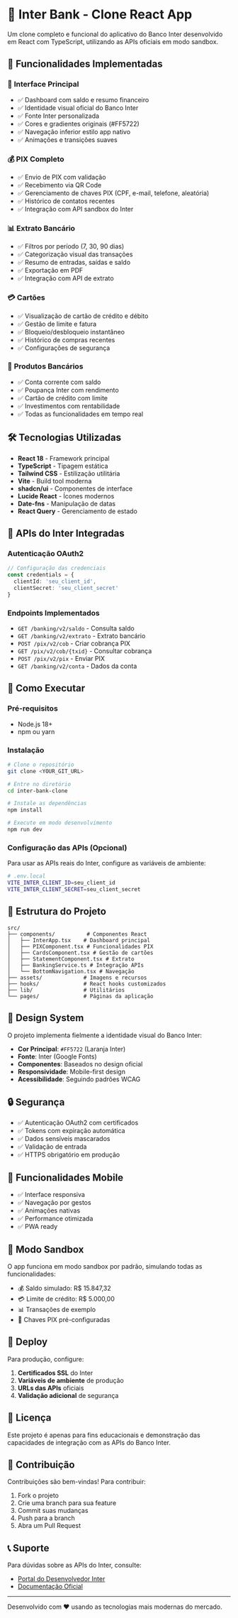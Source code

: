 # 🏦 Inter Bank - Clone React App

Um clone completo e funcional do aplicativo do Banco Inter desenvolvido em React com TypeScript, utilizando as APIs oficiais em modo sandbox.

## 🎯 **Funcionalidades Implementadas**

### 📱 **Interface Principal**
- ✅ Dashboard com saldo e resumo financeiro
- ✅ Identidade visual oficial do Banco Inter
- ✅ Fonte Inter personalizada
- ✅ Cores e gradientes originais (#FF5722)
- ✅ Navegação inferior estilo app nativo
- ✅ Animações e transições suaves

### 💰 **PIX Completo**
- ✅ Envio de PIX com validação
- ✅ Recebimento via QR Code
- ✅ Gerenciamento de chaves PIX (CPF, e-mail, telefone, aleatória)
- ✅ Histórico de contatos recentes
- ✅ Integração com API sandbox do Inter

### 📊 **Extrato Bancário**
- ✅ Filtros por período (7, 30, 90 dias)
- ✅ Categorização visual das transações
- ✅ Resumo de entradas, saídas e saldo
- ✅ Exportação em PDF
- ✅ Integração com API de extrato

### 💳 **Cartões**
- ✅ Visualização de cartão de crédito e débito
- ✅ Gestão de limite e fatura
- ✅ Bloqueio/desbloqueio instantâneo
- ✅ Histórico de compras recentes
- ✅ Configurações de segurança

### 🏦 **Produtos Bancários**
- ✅ Conta corrente com saldo
- ✅ Poupança Inter com rendimento
- ✅ Cartão de crédito com limite
- ✅ Investimentos com rentabilidade
- ✅ Todas as funcionalidades em tempo real

## 🛠 **Tecnologias Utilizadas**

- **React 18** - Framework principal
- **TypeScript** - Tipagem estática
- **Tailwind CSS** - Estilização utilitária
- **Vite** - Build tool moderna
- **shadcn/ui** - Componentes de interface
- **Lucide React** - Ícones modernos
- **Date-fns** - Manipulação de datas
- **React Query** - Gerenciamento de estado

## 🔧 **APIs do Inter Integradas**

### **Autenticação OAuth2**
```typescript
// Configuração das credenciais
const credentials = {
  clientId: 'seu_client_id',
  clientSecret: 'seu_client_secret'
}
```

### **Endpoints Implementados**
- `GET /banking/v2/saldo` - Consulta saldo
- `GET /banking/v2/extrato` - Extrato bancário
- `POST /pix/v2/cob` - Criar cobrança PIX
- `GET /pix/v2/cob/{txid}` - Consultar cobrança
- `POST /pix/v2/pix` - Enviar PIX
- `GET /banking/v2/conta` - Dados da conta

## 🚀 **Como Executar**

### **Pré-requisitos**
- Node.js 18+
- npm ou yarn

### **Instalação**
```bash
# Clone o repositório
git clone <YOUR_GIT_URL>

# Entre no diretório
cd inter-bank-clone

# Instale as dependências
npm install

# Execute em modo desenvolvimento
npm run dev
```

### **Configuração das APIs (Opcional)**
Para usar as APIs reais do Inter, configure as variáveis de ambiente:

```bash
# .env.local
VITE_INTER_CLIENT_ID=seu_client_id
VITE_INTER_CLIENT_SECRET=seu_client_secret
```

## 📁 **Estrutura do Projeto**

```
src/
├── components/          # Componentes React
│   ├── InterApp.tsx    # Dashboard principal
│   ├── PIXComponent.tsx # Funcionalidades PIX
│   ├── CardsComponent.tsx # Gestão de cartões
│   ├── StatementComponent.tsx # Extrato
│   ├── BankingService.ts # Integração APIs
│   └── BottomNavigation.tsx # Navegação
├── assets/             # Imagens e recursos
├── hooks/              # React hooks customizados
├── lib/                # Utilitários
└── pages/              # Páginas da aplicação
```

## 🎨 **Design System**

O projeto implementa fielmente a identidade visual do Banco Inter:

- **Cor Principal**: `#FF5722` (Laranja Inter)
- **Fonte**: Inter (Google Fonts)
- **Componentes**: Baseados no design oficial
- **Responsividade**: Mobile-first design
- **Acessibilidade**: Seguindo padrões WCAG

## 🔒 **Segurança**

- ✅ Autenticação OAuth2 com certificados
- ✅ Tokens com expiração automática
- ✅ Dados sensíveis mascarados
- ✅ Validação de entrada
- ✅ HTTPS obrigatório em produção

## 📱 **Funcionalidades Mobile**

- ✅ Interface responsiva
- ✅ Navegação por gestos
- ✅ Animações nativas
- ✅ Performance otimizada
- ✅ PWA ready

## 🧪 **Modo Sandbox**

O app funciona em modo sandbox por padrão, simulando todas as funcionalidades:

- 💰 Saldo simulado: R$ 15.847,32
- 💳 Limite de crédito: R$ 5.000,00
- 📊 Transações de exemplo
- 🔑 Chaves PIX pré-configuradas

## 🚀 **Deploy**

Para produção, configure:

1. **Certificados SSL** do Inter
2. **Variáveis de ambiente** de produção
3. **URLs das APIs** oficiais
4. **Validação adicional** de segurança

## 📄 **Licença**

Este projeto é apenas para fins educacionais e demonstração das capacidades de integração com as APIs do Banco Inter.

## 🤝 **Contribuição**

Contribuições são bem-vindas! Para contribuir:

1. Fork o projeto
2. Crie uma branch para sua feature
3. Commit suas mudanças
4. Push para a branch
5. Abra um Pull Request

## 📞 **Suporte**

Para dúvidas sobre as APIs do Inter, consulte:
- [Portal do Desenvolvedor Inter](https://developers.inter.co/)
- [Documentação Oficial](https://developers.inter.co/docs)

---

Desenvolvido com ❤️ usando as tecnologias mais modernas do mercado.